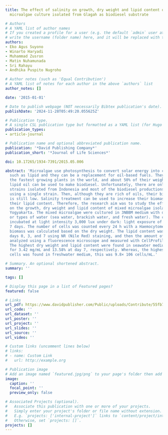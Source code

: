 ```yaml
---
title: The effect of salinity on growth, dry weight and lipid content of the mixed
  microalgae culture isolated from Glagah as biodiesel substrate

# Authors
# A YAML list of author names
# If you created a profile for a user (e.g. the default `admin` user at `content/authors/admin/`), 
# write the username (folder name) here, and it will be replaced with their full name and linked to their profile.
authors:
- Eko Agus Suyono
- Winarto Haryadi
- Muhammad Zusron
- Matin Nuhamunada
- Sri Rahayu
- Andhika Puspito Nugroho

# Author notes (such as 'Equal Contribution')
# A YAML list of notes for each author in the above `authors` list
author_notes: []

date: '2015-01-01'

# Date to publish webpage (NOT necessarily Bibtex publication's date).
publishDate: '2024-11-28T05:49:20.055625Z'

# Publication type.
# A single CSL publication type but formatted as a YAML list (for Hugo requirements).
publication_types:
- article-journal

# Publication name and optional abbreviated publication name.
publication: '*David Publishing Company*'
publication_short: '*Journal of Life Sciences*'

doi: 10.17265/1934-7391/2015.05.006

abstract: 'Microalgae use photosynthesis to convert solar energy into chemical energy,
  such as lipid and they can be a replacement for oil-based fuels. They are among
  the fastest growing plants in the world, and about 50% of their weight is oil. This
  lipid oil can be used to make biodiesel. Unfortunately, there are only some of potential
  strains isolated from Indonesia and most of the biodiesel productions are usually
  using a single strain. Then, although they are rich of oils, their biomass productivity
  is still low. Salinity treatment can be used to increase their biomass as well as
  their lipid content. Therefore, the research aim was to study the effect of salinity
  on the growth, dry weight and lipid content of mixed microalgae isolated from Glagah,
  Yogyakarta. The mixed microalgae were cultured in 3NBBM medium with different salinities
  or types of water (sea water, brackish water, and fresh water). The cultures were
  incubated at light intensity 3,000 lux under dark: light exposure of 12: 12 h for
  7 days. The number of cells was counted every 24 h with a Haemocytometer, and the
  biomass was calculated based on the dry weight. The lipid content was measured on
  days 0, 3, and 7 using NR (Nile Red) staining, and then the amount of lipid was
  analyzed using a fluorescence microscope and measured with CellProfiler 2.0 software.
  The highest dry weight and lipid content were found in seawater medium, they accounted
  for 3.42 mg/mL and 13.58% at day 7, respectively. Whereas, the highest number of
  cells was found in freshwater medium, this was 9.8× 106 cells/mL.'

# Summary. An optional shortened abstract.
summary: ''

tags: []

# Display this page in a list of Featured pages?
featured: false

# Links
url_pdf: https://www.davidpublisher.com/Public/uploads/Contribute/55fb742a1ffb0.pdf
url_code: ''
url_dataset: ''
url_poster: ''
url_project: ''
url_slides: ''
url_source: ''
url_video: ''

# Custom links (uncomment lines below)
# links:
# - name: Custom Link
#   url: http://example.org

# Publication image
# Add an image named `featured.jpg/png` to your page's folder then add a caption below.
image:
  caption: ''
  focal_point: ''
  preview_only: false

# Associated Projects (optional).
#   Associate this publication with one or more of your projects.
#   Simply enter your project's folder or file name without extension.
#   E.g. `projects: ['internal-project']` links to `content/project/internal-project/index.md`.
#   Otherwise, set `projects: []`.
projects: []
---
```

